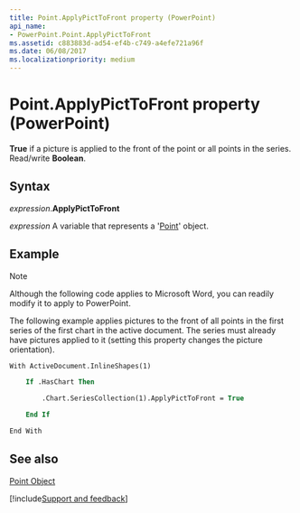 ```yaml
---
title: Point.ApplyPictToFront property (PowerPoint)
api_name:
- PowerPoint.Point.ApplyPictToFront
ms.assetid: c883883d-ad54-ef4b-c749-a4efe721a96f
ms.date: 06/08/2017
ms.localizationpriority: medium
---
```



# Point.ApplyPictToFront property (PowerPoint)

**True** if a picture is applied to the front of the point or all points in the series. Read/write **Boolean**.


## Syntax

_expression_.**ApplyPictToFront**

_expression_ A variable that represents a '[Point](PowerPoint.Point.md)' object.


## Example

> [!NOTE] 
> 
Although the following code applies to Microsoft Word, you can readily modify it to apply to PowerPoint.

The following example applies pictures to the front of all points in the first series of the first chart in the active document. The series must already have pictures applied to it (setting this property changes the picture orientation).

```vb
With ActiveDocument.InlineShapes(1)

    If .HasChart Then

        .Chart.SeriesCollection(1).ApplyPictToFront = True

    End If

End With
```


## See also


[Point Object](PowerPoint.Point.md)

[!include[Support and feedback](~/includes/feedback-boilerplate.md)]